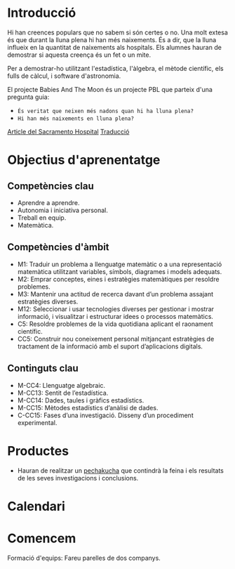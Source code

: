 # Introducció

Hi han creences populars que no sabem si són certes o no. Una molt extesa és que durant la lluna plena hi han més naixements. És a dir, que la lluna influeix en la quantitat de naixements als hospitals. Els alumnes hauran de demostrar si aquesta creença és un fet o un mite. 

Per a demostrar-ho utilitzant l'estadística, l'àlgebra, el mètode científic, els fulls de càlcul, i software d'astronomia. 

El projecte Babies And The Moon és un projecte PBL que parteix d'una pregunta guia:

* `És veritat que neixen més nadons quan hi ha lluna plena?` 
* `Hi han més naixements en lluna plena?`

[Article del Sacramento Hospital](http://sacramento.cbslocal.com/2011/08/15/sacramento-hospital-has-record-breaking-baby-boom/)
[Traducció](https://translate.google.com/translate?hl=es&sl=en&tl=ca&u=http%3A%2F%2Fsacramento.cbslocal.com%2F2011%2F08%2F15%2Fsacramento-hospital-has-record-breaking-baby-boom%2F)

# Objectius d'aprenentatge

## Competències clau

- Aprendre a aprendre.
- Autonomia i iniciativa personal.
- Treball en equip.
- Matemàtica. 

## Competències d'àmbit
- M1:  Traduir un problema a llenguatge matemàtic o a una representació matemàtica utilitzant variables, símbols, diagrames i models adequats.
- M2:  Emprar conceptes, eines i estratègies matemàtiques per resoldre problemes.
- M3:  Mantenir una actitud de recerca davant d’un problema assajant estratègies diverses.
- M12: Seleccionar i usar tecnologies diverses per gestionar i mostrar informació, i visualitzar i estructurar idees o processos matemàtics. 
- C5: Resoldre problemes de la vida quotidiana aplicant el raonament científic.
- CC5: Construir nou coneixement personal mitjançant estratègies de tractament de la informació amb el suport d’aplicacions digitals.

## Continguts clau

- M-CC4: Llenguatge algebraic.
- M-CC13: Sentit de l’estadística. 
- M-CC14: Dades, taules i gràfics estadístics. 
- M-CC15: Mètodes estadístics d’anàlisi de dades. 
- C-CC15: Fases d’una investigació. Disseny d’un procediment experimental.

# Productes

- Hauran de realitzar un [pechakucha](https://es.wikipedia.org/wiki/PechaKucha) que contindrà la feina i els resultats de les seves investigacions i conclusions. 

# Calendari




# Comencem

Formació d'equips: Fareu parelles de dos companys. 

